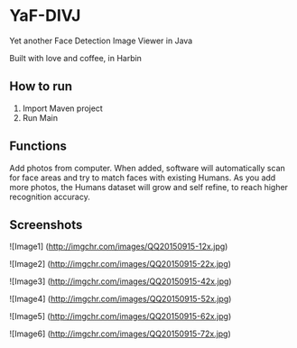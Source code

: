 # YaF-DIVJ
Yet another Face Detection Image Viewer in Java

Built with love and coffee, in Harbin

## How to run
1. Import Maven project
2. Run Main

## Functions
Add photos from computer. When added, software will automatically scan for face areas and try to match faces with existing Humans.
As you add more photos, the Humans dataset will grow and self refine, to reach higher recognition accuracy.

## Screenshots
![Image1]
(http://imgchr.com/images/QQ20150915-12x.jpg)

![Image2]
(http://imgchr.com/images/QQ20150915-22x.jpg)

![Image3]
(http://imgchr.com/images/QQ20150915-42x.jpg)

![Image4]
(http://imgchr.com/images/QQ20150915-52x.jpg)

![Image5]
(http://imgchr.com/images/QQ20150915-62x.jpg)

![Image6]
(http://imgchr.com/images/QQ20150915-72x.jpg)

